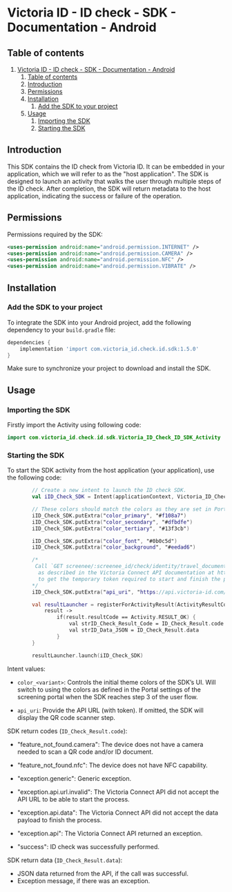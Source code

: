 # Victoria ID - ID check - SDK - Documentation - Android

## Table of contents

1. [Victoria ID - ID check - SDK - Documentation - Android](#victoria-id---id-check---sdk---documentation---android)
   1. [Table of contents](#table-of-contents)
   2. [Introduction](#introduction)
   3. [Permissions](#permissions)
   4. [Installation](#installation)
      1. [Add the SDK to your project](#add-the-sdk-to-your-project)
   5. [Usage](#usage)
      1. [Importing the SDK](#importing-the-sdk)
      2. [Starting the SDK](#starting-the-sdk)


## Introduction

This SDK contains the ID check from Victoria ID. It can be embedded in your application, which we will refer to as the "host application".
The SDK is designed to launch an activity that walks the user through multiple steps of the ID check. After completion, the SDK will return metadata to the host application, indicating the success or failure of the operation.


## Permissions

Permissions required by the SDK:

```xml
<uses-permission android:name="android.permission.INTERNET" />
<uses-permission android:name="android.permission.CAMERA" />
<uses-permission android:name="android.permission.NFC" />
<uses-permission android:name="android.permission.VIBRATE" />
```


## Installation

### Add the SDK to your project

To integrate the SDK into your Android project, add the following dependency to your `build.gradle` file:

```gradle
dependencies {
    implementation 'import com.victoria_id.check.id.sdk:1.5.0'
}
```

Make sure to synchronize your project to download and install the SDK.


## Usage

### Importing the SDK

Firstly import the Activity using following code:

```kotlin
import com.victoria_id.check.id.sdk.Victoria_ID_Check_ID_SDK_Activity
```


### Starting the SDK

To start the SDK activity from the host application (your application), use the following code:

```kotlin
        // Create a new intent to launch the ID check SDK.
        val iID_Check_SDK = Intent(applicationContext, Victoria_ID_Check_ID_SDK_Activity::class.java)

        // These colors should match the colors as they are set in Portal settings of the screening portal.
        iID_Check_SDK.putExtra("color_primary", "#f108a7")
        iID_Check_SDK.putExtra("color_secondary", "#dfbdfe")
        iID_Check_SDK.putExtra("color_tertiary", "#13f3cb")

        iID_Check_SDK.putExtra("color_font", "#0b0c5d")
        iID_Check_SDK.putExtra("color_background", "#eedad6")

        /*
         Call `GET screenee/:screenee_id/check/identity/travel_document/text_chip_certificate/token/` from your API
          as described in the Victoria Connect API documentation at https://doc.api.victoria-id.com/#1f481ddb-3547-4c17-8ec4-e47dfd47fb71
          to get the temporary token required to start and finish the process by sending the ID data back to the Victoria Connect API.
        */
        iID_Check_SDK.putExtra("api_uri", "https://api.victoria-id.com/screenee/:screenee_id/check/identity/travel_document/text_chip_certificate/?domain=example.victoria-id.com&token=<token>")

        val resultLauncher = registerForActivityResult(ActivityResultContracts.StartActivityForResult()) {
            result ->
                if(result.resultCode == Activity.RESULT_OK) {
                    val strID_Check_Result_Code = ID_Check_Result.code
                    val strID_Data_JSON = ID_Check_Result.data
                }
        }

        resultLauncher.launch(iID_Check_SDK)
```


Intent values:

* `color_<variant>`: Controls the initial theme colors of the SDK’s UI. Will switch to using the colors as defined in the Portal settings of the screening portal when the SDK reaches step 3 of the user flow.

* `api_uri`: Provide the API URL (with token). If omitted, the SDK will display the QR code scanner step.


SDK return codes (`ID_Check_Result.code`):

* "feature_not_found.camera": The device does not have a camera needed to scan a QR code and/or ID document.
* "feature_not_found.nfc": The device does not have NFC capability.

* "exception.generic": Generic exception.
* "exception.api.url.invalid": The Victoria Connect API did not accept the API URL to be able to start the process.
* "exception.api.data": The Victoria Connect API did not accept the data payload to finish the process.
* "exception.api": The Victoria Connect API returned an exception.

* "success": ID check was successfully performed.


SDK return data (`ID_Check_Result.data`):

* JSON data returned from the API, if the call was successful.
* Exception message, if there was an exception.
